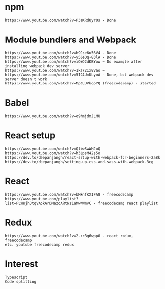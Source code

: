 # npm
    https://www.youtube.com/watch?v=P3aKRdUyr0s - Done 
# Module bundlers and Webpack
    https://www.youtube.com/watch?v=b99ze6u56V4 - Done 
    https://www.youtube.com/watch?v=y50eOq-83lA - Done
    https://www.youtube.com/watch?v=iOYO2dKBYow ~ Do example after installing webpack dev server
    https://www.youtube.com/watch?v=1ka721x8Vao ~
    https://www.youtube.com/watch?v=5IG4UmULyoA - Done, but webpack dev server doesn't work
    https://www.youtube.com/watch?v=MpGLUVbqoYQ (freecodecamp) - started
# Babel
    https://www.youtube.com/watch?v=o9hmjdmJLMU
# React setup
    https://www.youtube.com/watch?v=QliwSwWHJoQ
	https://www.youtube.com/watch?v=h3LpsM42s5o
    https://dev.to/deepanjangh/react-setup-with-webpack-for-beginners-2a8k
    https://dev.to/deepanjangh/setting-up-css-and-sass-with-webpack-3cg
# React
    https://www.youtube.com/watch?v=bMknfKXIFA8 - freecodecamp
    https://www.youtube.com/playlist?list=PLWKjhJtqVAbkArDMazoARtNz1aMwNWmvC - freecodecamp react playlist
# Redux
    https://www.youtube.com/watch?v=2-crBg6wpp0 - react redux, freecodecamp 
    etc. youtube freecodecamp redux
# Interest
    Typescript
    Code splitting 